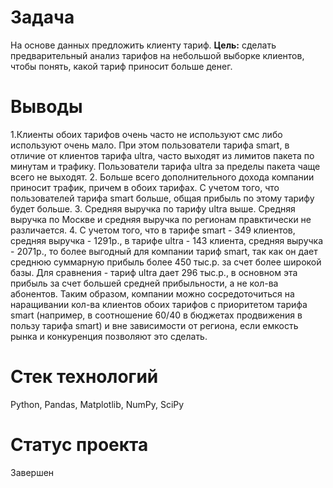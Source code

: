 # Задача
На основе данных предложить клиенту тариф.
**Цель:** сделать предварительный анализ тарифов на небольшой выборке клиентов, чтобы понять, какой тариф приносит больше денег.

# Выводы 
1.Клиенты обоих тарифов очень часто не используют смс либо используют очень мало. При этом пользователи тарифа smart, в отличие от клиентов тарифа ultra, часто выходят из лимитов пакета по минутам и трафику. Пользователи тарифа ultra за пределы пакета чаще всего не выходят.
2. Больше всего дополнительного дохода компании приносит трафик, причем в обоих тарифах. С учетом того, что пользователей тарифа smart больше, общая прибыль по этому тарифу будет больше. 
3. Средняя выручка по тарифу ultra выше. Средняя выручка по Москве и средняя выручка по регионам правктически не различается.
4. С учетом того, что в тарифе smart - 349 клиентов, средняя выручка - 1291р., в тарифе ultra - 143 клиента, средняя выручка - 2071р., то более выгодный для компании тариф smart, так как он дает среднюю суммарную прибыль более 450 тыс.р. за счет более широкой базы. Для сравнения - тариф ultra дает 296 тыс.р., в основном эта прибыль за счет большей средней прибыльности, а не кол-ва абонентов.
Таким образом, компании можно сосредоточиться на наращивании кол-ва клиентов обоих тарифов с приоритетом тарифа smart (например, в соотношение 60/40 в бюджетах продвижения в пользу тарифа smart) и вне зависимости от региона, если емкость рынка и конкуренция позволяют это сделать.

# Стек технологий
Python, Pandas, Matplotlib, NumPy, SciPy

# Статус проекта
Завершен
